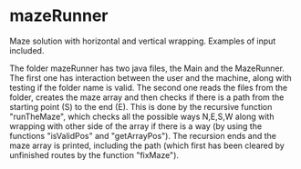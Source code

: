 # mazeRunner
Maze solution with horizontal and vertical wrapping. Examples of input included. 

The folder mazeRunner has two java files, the Main and the MazeRunner.
The first one has interaction between the user and the machine, along with 
testing if the folder name is valid.
The second one reads the files from the folder, creates the maze array and then
checks if there is a path from the starting point (S) to the end (E). This is done 
by the recursive function "runTheMaze", which checks all the possible ways N,E,S,W
along with wrapping with other side of the array if there is a way (by using
the functions "isValidPos" and "getArrayPos").
The recursion ends and the maze array is printed, including the path (which first has been cleared by
unfinished routes by the function "fixMaze").
